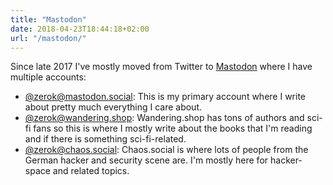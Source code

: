 ```yaml
---
title: "Mastodon"
date: 2018-04-23T18:44:18+02:00
url: "/mastodon/"
---
```


Since late 2017 I've mostly moved from Twitter to [Mastodon][md] where I have
multiple accounts:

* [@zerok@mastodon.social][ms]: This is my primary account where I write about
  pretty much everything I care about.
* [@zerok@wandering.shop][ws]: Wandering.shop has tons of authors and sci-fi
  fans so this is where I mostly write about the books that I'm reading and if
  there is something sci-fi-related.
* [@zerok@chaos.social][cs]: Chaos.social is where lots of people from the
  German hacker and security scene are. I'm mostly here for hacker-space and
  related topics.

[md]: https://joinmastodon.org/
[ms]: https://mastodon.social/@zerok
[ws]: https://wandering.shop/@zerok
[cs]: https://chaos.social/@zerok
